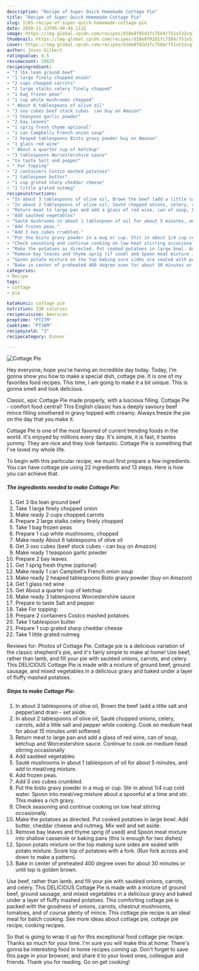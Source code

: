 ```yaml
---
description: "Recipe of Super Quick Homemade Cottage Pie"
title: "Recipe of Super Quick Homemade Cottage Pie"
slug: 1185-recipe-of-super-quick-homemade-cottage-pie
date: 2020-11-13T05:40:49.113Z
image: https://img-global.cpcdn.com/recipes/d18e8f02d1fc7584/751x532cq70/cottage-pie-recipe-main-photo.jpg
thumbnail: https://img-global.cpcdn.com/recipes/d18e8f02d1fc7584/751x532cq70/cottage-pie-recipe-main-photo.jpg
cover: https://img-global.cpcdn.com/recipes/d18e8f02d1fc7584/751x532cq70/cottage-pie-recipe-main-photo.jpg
author: Jesus Gilbert
ratingvalue: 4.5
reviewcount: 19625
recipeingredient:
- "3 lbs lean ground beef"
- "1 large finely chopped onion"
- "2 cups chopped carrots"
- "2 large stalks celery finely chopped"
- "1 bag frozen peas"
- "1 cup white mushrooms chopped"
- " About 6 tablespoons of olive oil"
- "3 oxo cubes beef stock cubes  can buy on Amazon"
- "1 teaspoon garlic powder"
- "2 bay leaves"
- "1 sprig fresh thyme optional"
- "1 can Campbells French onion soup"
- "2 heaped tablespoons Bisto gravy powder buy on Amazon"
- "1 glass red wine"
- " About a quarter cup of ketchup"
- "3 tablespoons Worcestershire sauce"
- "to taste Salt and pepper"
- " For topping"
- "2 containers Costco mashed potatoes"
- "1 tablespoon butter"
- "1 cup grated sharp cheddar cheese"
- "1 little grated nutmeg"
recipeinstructions:
- "In about 3 tablespoons of olive oil, Brown the beef (add a little salt and pepper)and drain - set aside."
- "In about 2 tablespoons of olive oil, Sauté chopped onions, celery, carrots, add a little salt and pepper while cooking. Cook on medium heat for about 15 minutes until softened."
- "Return meat to large pan and add a glass of red wine, can of soup, ketchup and Worcestershire sauce. Continue to cook on medium head stirring occasionally"
- "Add sautéed vegetables"
- "Sauté mushrooms in about 1 tablespoon of oil for about 5 minutes, and add to meat/veg mixture."
- "Add frozen peas."
- "Add 3 oxo cubes crumbled."
- "Put the bisto gravy powder in a mug or cup. Stir in about 1/4 cup cold water. Spoon into meat/veg mixture about a spoonful at a time and stir. This makes a rich gravy."
- "Check seasoning and continue cooking on low heat stirring occasionally."
- "Make the potatoes as directed. Put cooked potatoes in large bowl. Add butter, cheddar cheese and nutmeg. Mix well and set aside."
- "Remove bay leaves and thyme sprig (if used) and Spoon meat mixture into shallow casserole or baking pans (this is enough for two dishes)"
- "Spoon potato mixture on the top making sure sides are sealed with potato mixture. Score top of potatoes with a fork. (Run fork across and down to make a pattern)."
- "Bake in center of preheated 400 degree oven for about 30 minutes or until top is golden brown."
categories:
- Recipe
tags:
- cottage
- pie

katakunci: cottage pie 
nutrition: 230 calories
recipecuisine: American
preptime: "PT27M"
cooktime: "PT38M"
recipeyield: "3"
recipecategory: Dinner

---
```



![Cottage Pie](https://img-global.cpcdn.com/recipes/d18e8f02d1fc7584/751x532cq70/cottage-pie-recipe-main-photo.jpg)

Hey everyone, hope you're having an incredible day today. Today, I'm gonna show you how to make a special dish, cottage pie. It is one of my favorites food recipes. This time, I am going to make it a bit unique. This is gonna smell and look delicious.

Classic, epic Cottage Pie made properly, with a luscious filling. Cottage Pie - comfort food central! This English classic has a deeply savoury beef mince filling smothered in gravy topped with creamy. Always freeze the pie on the day that you make it.

Cottage Pie is one of the most favored of current trending foods in the world. It's enjoyed by millions every day. It's simple, it is fast, it tastes yummy. They are nice and they look fantastic. Cottage Pie is something that I've loved my whole life.


To begin with this particular recipe, we must first prepare a few ingredients. You can have cottage pie using 22 ingredients and 13 steps. Here is how you can achieve that.

<!--inarticleads1-->

##### The ingredients needed to make Cottage Pie:

1. Get 3 lbs lean ground beef
1. Take 1 large finely chopped onion
1. Make ready 2 cups chopped carrots
1. Prepare 2 large stalks celery finely chopped
1. Take 1 bag frozen peas
1. Prepare 1 cup white mushrooms, chopped
1. Make ready  About 6 tablespoons of olive oil
1. Get 3 oxo cubes (beef stock cubes - can buy on Amazon)
1. Make ready 1 teaspoon garlic powder
1. Prepare 2 bay leaves
1. Get 1 sprig fresh thyme (optional)
1. Make ready 1 can Campbell’s French onion soup
1. Make ready 2 heaped tablespoons Bisto gravy powder (buy on Amazon)
1. Get 1 glass red wine
1. Get  About a quarter cup of ketchup
1. Make ready 3 tablespoons Worcestershire sauce
1. Prepare to taste Salt and pepper
1. Take  For topping:
1. Prepare 2 containers Costco mashed potatoes
1. Take 1 tablespoon butter
1. Prepare 1 cup grated sharp cheddar cheese
1. Take 1 little grated nutmeg


Reviews for: Photos of Cottage Pie. Cottage pie is a delicious variation of the classic shepherd&#39;s pie, and it&#39;s fairly simple to make at home! Use beef, rather than lamb, and fill your pie with sautéed onions, carrots, and celery. This DELICIOUS Cottage Pie is made with a mixture of ground beef, ground sausage, and mixed vegetables in a delicious gravy and baked under a layer of fluffy mashed potatoes. 

<!--inarticleads2-->

##### Steps to make Cottage Pie:

1. In about 3 tablespoons of olive oil, Brown the beef (add a little salt and pepper)and drain - set aside.
1. In about 2 tablespoons of olive oil, Sauté chopped onions, celery, carrots, add a little salt and pepper while cooking. Cook on medium heat for about 15 minutes until softened.
1. Return meat to large pan and add a glass of red wine, can of soup, ketchup and Worcestershire sauce. Continue to cook on medium head stirring occasionally
1. Add sautéed vegetables
1. Sauté mushrooms in about 1 tablespoon of oil for about 5 minutes, and add to meat/veg mixture.
1. Add frozen peas.
1. Add 3 oxo cubes crumbled.
1. Put the bisto gravy powder in a mug or cup. Stir in about 1/4 cup cold water. Spoon into meat/veg mixture about a spoonful at a time and stir. This makes a rich gravy.
1. Check seasoning and continue cooking on low heat stirring occasionally.
1. Make the potatoes as directed. Put cooked potatoes in large bowl. Add butter, cheddar cheese and nutmeg. Mix well and set aside.
1. Remove bay leaves and thyme sprig (if used) and Spoon meat mixture into shallow casserole or baking pans (this is enough for two dishes)
1. Spoon potato mixture on the top making sure sides are sealed with potato mixture. Score top of potatoes with a fork. (Run fork across and down to make a pattern).
1. Bake in center of preheated 400 degree oven for about 30 minutes or until top is golden brown.


Use beef, rather than lamb, and fill your pie with sautéed onions, carrots, and celery. This DELICIOUS Cottage Pie is made with a mixture of ground beef, ground sausage, and mixed vegetables in a delicious gravy and baked under a layer of fluffy mashed potatoes. This comforting cottage pie is packed with the goodness of onions, carrots, chestnut mushrooms, tomatoes, and of course plenty of mince. This cottage pie recipe is an ideal meal for batch cooking. See more ideas about cottage pie, cottage pie recipe, cooking recipes. 

So that is going to wrap it up for this exceptional food cottage pie recipe. Thanks so much for your time. I'm sure you will make this at home. There's gonna be interesting food in home recipes coming up. Don't forget to save this page in your browser, and share it to your loved ones, colleague and friends. Thank you for reading. Go on get cooking!
